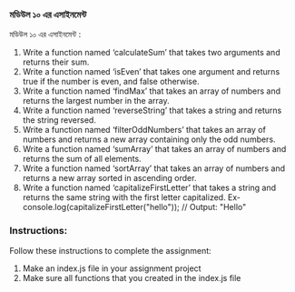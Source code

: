 
### মডিউল ১০ এর এসাইনমেন্ট 


মডিউল ১০ এর এসাইনমেন্ট : </br>


1) Write a function named ‘calculateSum’ that takes two arguments and returns their sum. </br>
2) Write a function named ‘isEven’ that takes one argument and returns true if the number is even, and false otherwise. </br>
3) Write a function named ‘findMax’ that takes an array of numbers and returns the largest number in the array. </br>
4) Write a function named ‘reverseString’ that takes a string and returns the string reversed. </br>
5) Write a function named ‘filterOddNumbers’ that takes an array of numbers and returns a new array containing only the odd numbers. </br>
6) Write a function named ‘sumArray’ that takes an array of numbers and returns the sum of all elements. </br>
7) Write a function named ‘sortArray’ that takes an array of numbers and returns a new array sorted in ascending order. </br>
8) Write a function named ‘capitalizeFirstLetter’ that takes a string and returns the same string with the first letter capitalized. Ex-  console.log(capitalizeFirstLetter("hello"));  // Output:  "Hello" </br>


### Instructions: 


Follow these instructions to complete the assignment: </br>


1) Make an index.js file in your assignment project </br>
2) Make sure all functions that you created in the index.js file </br>
